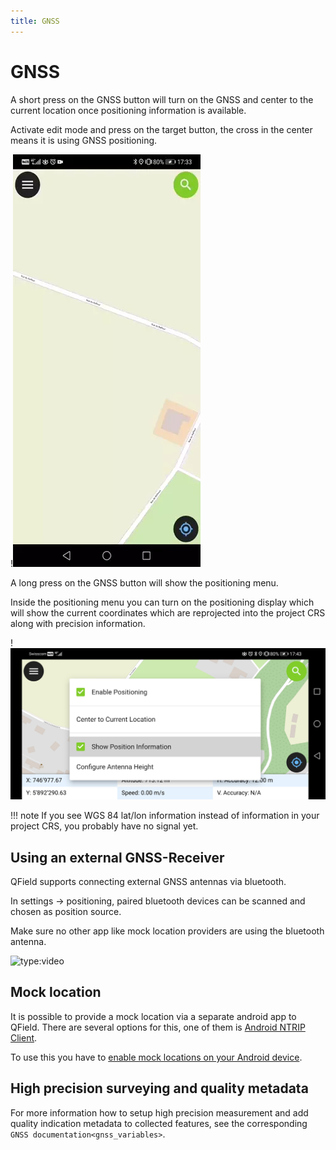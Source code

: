 ```yaml
---
title: GNSS
---
```


# GNSS

A short press on the GNSS button will turn on the GNSS and center to the
current location once positioning information is available.

Activate edit mode and press on the target button, the cross in the
center means it is using GNSS positioning.

!![](../assets/images/gnss_use.webp)

A long press on the GNSS button will show the positioning menu.

Inside the positioning menu you can turn on the positioning display
which will show the current coordinates which are reprojected into the
project CRS along with precision information.

!![](../assets/images/user-guide_gps.jpg)

!!! note
    If you see WGS 84 lat/lon information instead of information in your
    project CRS, you probably have no signal yet.

## Using an external GNSS-Receiver

QField supports connecting external GNSS antennas via bluetooth.

In settings -> positioning, paired bluetooth devices can be scanned and
chosen as position source.

Make sure no other app like mock location providers are using the
bluetooth antenna.

![type:video](https://player.vimeo.com/video/604667820)

## Mock location

It is possible to provide a mock location via a separate android app to
QField. There are several options for this, one of them is [Android NTRIP Client](https://play.google.com/store/apps/details?id=com.lefebure.ntripclient).

To use this you have to [enable mock locations on your Android device](https://www.youtube.com/watch?v=v1eRHmMiRJQ).

## High precision surveying and quality metadata

For more information how to setup high precision measurement and add
quality indication metadata to collected features, see the corresponding
`GNSS documentation<gnss_variables>`.
